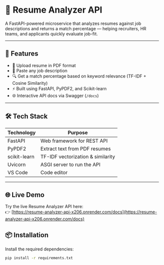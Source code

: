 # 📄 Resume Analyzer API

A FastAPI-powered microservice that analyzes resumes against job descriptions and returns a match percentage — helping recruiters, HR teams, and applicants quickly evaluate job-fit.

---

## 🚀 Features

- 📂 Upload resume in PDF format
- 📄 Paste any job description
- 🔍 Get a match percentage based on keyword relevance (TF-IDF + Cosine Similarity)
- ⚡ Built using FastAPI, PyPDF2, and Scikit-learn
- 🌐 Interactive API docs via Swagger (`/docs`)

---

## 🛠️ Tech Stack

| Technology      | Purpose                          |
|-----------------|----------------------------------|
| FastAPI         | Web framework for REST API       |
| PyPDF2          | Extract text from PDF resumes    |
| scikit-learn    | TF-IDF vectorization & similarity|
| Uvicorn         | ASGI server to run the API       |
| VS Code         | Code editor                      |

---
## 🌐 Live Demo

Try the live Resume Analyzer API here:  
👉 [https://resume-analyzer-api-x206.onrender.com/docs](https://resume-analyzer-api-x206.onrender.com/docs)

## 📦 Installation

Install the required dependencies:

```bash
pip install -r requirements.txt
